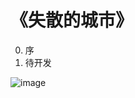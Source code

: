 # 《失散的城市》

0. 序
1. 待开发

![image](https://github.com/user-attachments/assets/471946d3-97d6-4f78-ad04-1df2996fa292)
